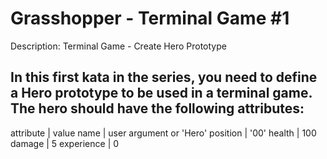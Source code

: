 # Grasshopper - Terminal Game #1
Description:
Terminal Game - Create Hero Prototype

In this first kata in the series, you need to define a Hero prototype to be used in a terminal game. The hero should have the following attributes:
---
attribute | value
name | user argument or 'Hero'
position | '00'
health | 100
damage | 5
experience | 0